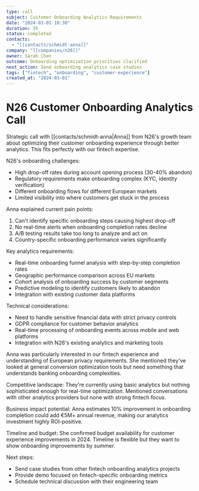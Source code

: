 ```yaml
---
type: call
subject: Customer Onboarding Analytics Requirements
date: "2024-03-01 10:30"
duration: 35
status: completed
contacts:
  - "[[contacts/schmidt-anna]]"
company: "[[companies/n26]]"
owner: Sarah Chen
outcome: Onboarding optimization priorities clarified
next_action: Send onboarding analytics case studies
tags: ["fintech", "onboarding", "customer-experience"]
created_at: "2024-03-01"
---
```


# N26 Customer Onboarding Analytics Call

Strategic call with [[contacts/schmidt-anna|Anna]] from N26's growth team about optimizing their customer onboarding experience through better analytics. This fits perfectly with our fintech expertise.

N26's onboarding challenges:
- High drop-off rates during account opening process (30-40% abandon)
- Regulatory requirements make onboarding complex (KYC, identity verification)
- Different onboarding flows for different European markets
- Limited visibility into where customers get stuck in the process

Anna explained current pain points:
1. Can't identify specific onboarding steps causing highest drop-off
2. No real-time alerts when onboarding completion rates decline
3. A/B testing results take too long to analyze and act on
4. Country-specific onboarding performance varies significantly

Key analytics requirements:
- Real-time onboarding funnel analysis with step-by-step completion rates
- Geographic performance comparison across EU markets
- Cohort analysis of onboarding success by customer segments
- Predictive modeling to identify customers likely to abandon
- Integration with existing customer data platforms

Technical considerations:
- Need to handle sensitive financial data with strict privacy controls
- GDPR compliance for customer behavior analytics
- Real-time processing of onboarding events across mobile and web platforms
- Integration with N26's existing analytics and marketing tools

Anna was particularly interested in our fintech experience and understanding of European privacy requirements. She mentioned they've looked at general conversion optimization tools but need something that understands banking onboarding complexities.

Competitive landscape: They're currently using basic analytics but nothing sophisticated enough for real-time optimization. Mentioned conversations with other analytics providers but none with strong fintech focus.

Business impact potential: Anna estimates 10% improvement in onboarding completion could add €5M+ annual revenue, making our analytics investment highly ROI-positive.

Timeline and budget: She confirmed budget availability for customer experience improvements in 2024. Timeline is flexible but they want to show onboarding improvements by summer.

Next steps:
- Send case studies from other fintech onboarding analytics projects
- Provide demo focused on fintech-specific onboarding metrics
- Schedule technical discussion with their engineering team